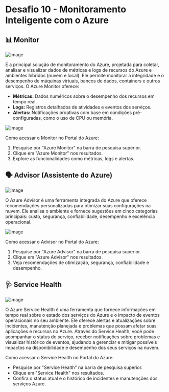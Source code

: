 # Desafio 10 - Monitoramento Inteligente com o Azure

## 📊 Monitor
![image](https://github.com/user-attachments/assets/74078ce4-2c7f-4dda-8e48-236cdd91cc76)

É a principal solução de monitoramento do Azure, projetada para coletar, analisar e visualizar dados de métricas e logs de recursos do Azure e ambientes híbridos (nuvem e local). Ele permite monitorar a integridade e o desempenho de máquinas virtuais, bancos de dados, containers e outros serviços. O Azure Monitor oferece:

- <b>Métricas:</b> Dados numéricos sobre o desempenho dos recursos em tempo real.
- <b>Logs:</b> Registros detalhados de atividades e eventos dos serviços.
- <b>Alertas:</b> Notificações proativas com base em condições pré-configuradas, como o uso de CPU ou memória.

![image](https://github.com/user-attachments/assets/466e4f92-bb39-4f9c-b6b8-eeabe582afb4)

Como acessar o Monitor no Portal do Azure:
1. Pesquise por "Azure Monitor" na barra de pesquisa superior.
2. Clique em "Azure Monitor" nos resultados.
3. Explore as funcionalidades como métricas, logs e alertas.

## 🗣 Advisor (Assistente do Azure)
![image](https://github.com/user-attachments/assets/e08b2e75-c019-44e8-8cd6-b133d8bf09f8)

O Azure Advisor é uma ferramenta integrada do Azure que oferece recomendações personalizadas para otimizar suas configurações na nuvem. Ele analisa o ambiente e fornece sugestões em cinco categorias principais: custo, segurança, confiabilidade, desempenho e excelência operacional.

![image](https://github.com/user-attachments/assets/dc107bbc-ef1d-4058-babc-ed830569d465)

Como acessar o Advisor no Portal do Azure:
1. Pesquise por "Azure Advisor" na barra de pesquisa superior.
2. Clique em "Azure Advisor" nos resultados.
3. Veja recomendações de otimização, segurança, confiabilidade e desempenho.

## 🩺 Service Health
![image](https://github.com/user-attachments/assets/3e0ecc88-c991-45ec-9b82-b98aa2fe62a0)

O Azure Service Health é uma ferramenta que fornece informações em tempo real sobre o estado dos serviços do Azure e o impacto de eventos operacionais no seu ambiente. Ele oferece alertas e atualizações sobre incidentes, manutenção planejada e problemas que possam afetar suas aplicações e recursos no Azure. Através do Service Health, você pode acompanhar o status de serviço, receber notificações sobre problemas e visualizar histórico de eventos, ajudando a gerenciar e mitigar possíveis impactos na disponibilidade e desempenho dos seus serviços na nuvem.


Como acessar o Service Health no Portal do Azure:
- Pesquise por "Service Health" na barra de pesquisa superior.
- Clique em "Service Health" nos resultados.
- Confira o status atual e o histórico de incidentes e manutenções dos serviços Azure.
